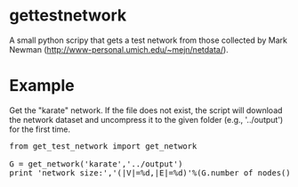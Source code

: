 gettestnetwork
==============
A small python scripy that gets a test network from those collected by Mark Newman (http://www-personal.umich.edu/~mejn/netdata/).

Example
=======
Get the "karate" network. If the file does not exist, the script will download the network dataset and uncompress it to the given folder (e.g., '../output') for the first time.
<pre>
from get_test_network import get_network

G = get_network('karate','../output')
print 'network size:','(|V|=%d,|E|=%d)'%(G.number_of_nodes(),G.number_of_edges())
</pre>
